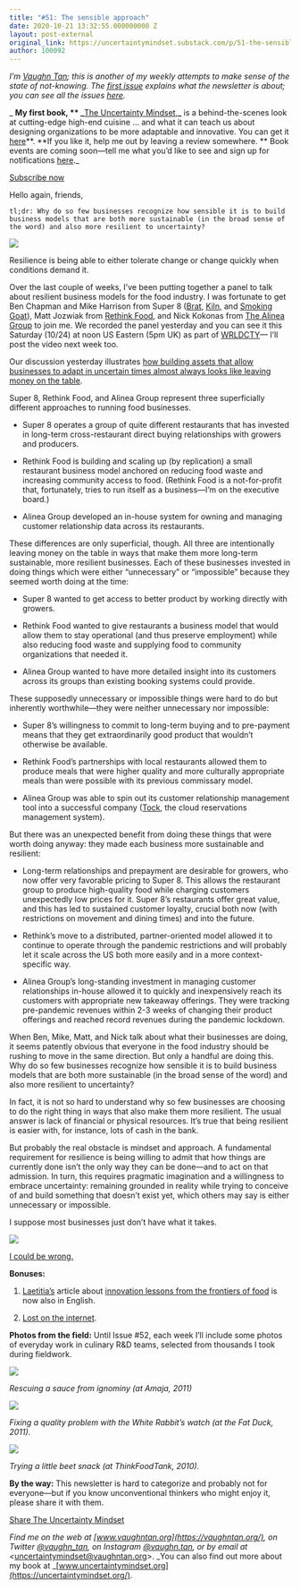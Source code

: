```yaml
---
title: "#51: The sensible approach"
date: 2020-10-21 13:32:55.000000000 Z
layout: post-external
original_link: https://uncertaintymindset.substack.com/p/51-the-sensible-approach
author: 100092
---
```


_I’m [Vaughn Tan](https://vaughntan.org/); this is another of my weekly attempts to make sense of the state of not-knowing. The [first issue](https://uncertaintymindset.substack.com/p/the-uncertainty-mindset) explains what the newsletter is about; you can see all the issues [here](https://uncertaintymindset.substack.com/)._

_ **My first book, ** _**[The Uncertainty Mindset](https://uncertaintymindset.org/),**_** is a behind-the-scenes look at cutting-edge high-end cuisine … and what it can teach us about designing organizations to be more adaptable and innovative. You can get it [here](https://uncertaintymindset.org/resources.html#buy)**.  **If you like it, help me out by leaving a review somewhere. ** Book events are coming soon—tell me what you’d like to see and sign up for notifications [here](https://forms.gle/LDs9ekaQxoRnLn5V6)._

[Subscribe now](https://uncertaintymindset.substack.com/subscribe?)

Hello again, friends,

```
tl;dr: Why do so few businesses recognize how sensible it is to build business models that are both more sustainable (in the broad sense of the word) and also more resilient to uncertainty?
```
[![](https://substackcdn.com/image/fetch/w_1456,c_limit,f_auto,q_auto:good,fl_progressive:steep/https%3A%2F%2Fbucketeer-e05bbc84-baa3-437e-9518-adb32be77984.s3.amazonaws.com%2Fpublic%2Fimages%2F27766c94-da3f-42ef-9e6c-a9ee702afd2a_1269x1153.png)](https://substackcdn.com/image/fetch/f_auto,q_auto:good,fl_progressive:steep/https%3A%2F%2Fbucketeer-e05bbc84-baa3-437e-9518-adb32be77984.s3.amazonaws.com%2Fpublic%2Fimages%2F27766c94-da3f-42ef-9e6c-a9ee702afd2a_1269x1153.png)

Resilience is being able to either tolerate change or change quickly when conditions demand it.

Over the last couple of weeks, I’ve been putting together a panel to talk about resilient business models for the food industry. I was fortunate to get Ben Chapman and Mike Harrison from Super 8 ([Brat](https://www.bratrestaurant.com/), [Kiln](https://www.kilnsoho.com/), and [Smoking Goat](https://www.smokinggoatbar.com/)), Matt Jozwiak from [Rethink Food](https://www.rethinkfood.org/), and Nick Kokonas from [The Alinea Group](https://www.thealineagroup.com/) to join me. We recorded the panel yesterday and you can see it this Saturday (10/24) at noon US Eastern (5pm UK) as part of [WRLDCTY](https://www.wrldcty.com/agenda/)— I’ll post the video next week too.

Our discussion yesterday illustrates [how building assets that allow businesses to adapt in uncertain times almost always looks like leaving money on the table](https://uncertaintymindset.substack.com/p/50-leaving-money-on-the-table).

Super 8, Rethink Food, and Alinea Group represent three superficially different approaches to running food businesses.

- Super 8 operates a group of quite different restaurants that has invested in long-term cross-restaurant direct buying relationships with growers and producers.

- Rethink Food is building and scaling up (by replication) a small restaurant business model anchored on reducing food waste and increasing community access to food. (Rethink Food is a not-for-profit that, fortunately, tries to run itself as a business—I’m on the executive board.)

- Alinea Group developed an in-house system for owning and managing customer relationship data across its restaurants.

These differences are only superficial, though. All three are intentionally leaving money on the table in ways that make them more long-term sustainable, more resilient businesses. Each of these businesses invested in doing things which were either “unnecessary” or “impossible” because they seemed worth doing at the time:

- Super 8 wanted to get access to better product by working directly with growers. 

- Rethink Food wanted to give restaurants a business model that would allow them to stay operational (and thus preserve employment) while also reducing food waste and supplying food to community organizations that needed it. 

- Alinea Group wanted to have more detailed insight into its customers across its groups than existing booking systems could provide. 

These supposedly unnecessary or impossible things were hard to do but inherently worthwhile—they were neither unnecessary nor impossible:

- Super 8’s willingness to commit to long-term buying and to pre-payment means that they get extraordinarily good product that wouldn’t otherwise be available. 

- Rethink Food’s partnerships with local restaurants allowed them to produce meals that were higher quality and more culturally appropriate meals than were possible with its previous commissary model. 

- Alinea Group was able to spin out its customer relationship management tool into a successful company ([Tock](https://www.tockhq.com/), the cloud reservations management system).

But there was an unexpected benefit from doing these things that were worth doing anyway: they made each business more sustainable and resilient:

- Long-term relationships and prepayment are desirable for growers, who now offer very favorable pricing to Super 8. This allows the restaurant group to produce high-quality food while charging customers unexpectedly low prices for it. Super 8’s restaurants offer great value, and this has led to sustained customer loyalty, crucial both now (with restrictions on movement and dining times) and into the future. 

- Rethink’s move to a distributed, partner-oriented model allowed it to continue to operate through the pandemic restrictions and will probably let it scale across the US both more easily and in a more context-specific way. 

- Alinea Group’s long-standing investment in managing customer relationships in-house allowed it to quickly and inexpensively reach its customers with appropriate new takeaway offerings. They were tracking pre-pandemic revenues within 2-3 weeks of changing their product offerings and reached record revenues during the pandemic lockdown.

When Ben, Mike, Matt, and Nick talk about what their businesses are doing, it seems patently obvious that everyone in the food industry should be rushing to move in the same direction. But only a handful are doing this. Why do so few businesses recognize how sensible it is to build business models that are both more sustainable (in the broad sense of the word) and also more resilient to uncertainty?

In fact, it is not so hard to understand why so few businesses are choosing to do the right thing in ways that also make them more resilient. The usual answer is lack of financial or physical resources. It’s true that being resilient is easier with, for instance, lots of cash in the bank.

But probably the real obstacle is mindset and approach. A fundamental requirement for resilience is being willing to admit that how things are currently done isn’t the only way they can be done—and to act on that admission. In turn, this requires pragmatic imagination and a willingness to embrace uncertainty: remaining grounded in reality while trying to conceive of and build something that doesn’t exist yet, which others may say is either unnecessary or impossible.

I suppose most businesses just don’t have what it takes.

[![](https://substackcdn.com/image/fetch/w_1456,c_limit,f_auto,q_auto:good,fl_progressive:steep/https%3A%2F%2Fbucketeer-e05bbc84-baa3-437e-9518-adb32be77984.s3.amazonaws.com%2Fpublic%2Fimages%2F3436fdac-81b4-4720-8364-7c9f278c2589_937x1249.jpeg)](https://substackcdn.com/image/fetch/f_auto,q_auto:good,fl_progressive:steep/https%3A%2F%2Fbucketeer-e05bbc84-baa3-437e-9518-adb32be77984.s3.amazonaws.com%2Fpublic%2Fimages%2F3436fdac-81b4-4720-8364-7c9f278c2589_937x1249.jpeg)

[I could be wrong.](https://music.youtube.com/watch?v=a_XgQhMPeEQ&list=PLXy4K0Fov3l4nLLyoevBPaj3zlUfjF_J-)

**Bonuses:**

1. [Laetitia’s](https://twitter.com/Vitolae) article about [innovation lessons from the frontiers of food](https://www.welcometothejungle.com/en/articles/innovation-chef-learn) is now also in English.

2. [Lost on the internet](http://perdu.com/).

**Photos from the field:**  Until Issue #52, each week I’ll include some photos of everyday work in culinary R&D teams, selected from thousands I took during fieldwork.

[![](https://substackcdn.com/image/fetch/w_1456,c_limit,f_auto,q_auto:good,fl_progressive:steep/https%3A%2F%2Fbucketeer-e05bbc84-baa3-437e-9518-adb32be77984.s3.amazonaws.com%2Fpublic%2Fimages%2Fc18a7b74-542a-43b2-a649-ed275eee46d2_937x1249.jpeg)](https://substackcdn.com/image/fetch/f_auto,q_auto:good,fl_progressive:steep/https%3A%2F%2Fbucketeer-e05bbc84-baa3-437e-9518-adb32be77984.s3.amazonaws.com%2Fpublic%2Fimages%2Fc18a7b74-542a-43b2-a649-ed275eee46d2_937x1249.jpeg)

_Rescuing a sauce from ignominy (at Amaja, 2011)_

[![](https://substackcdn.com/image/fetch/w_1456,c_limit,f_auto,q_auto:good,fl_progressive:steep/https%3A%2F%2Fbucketeer-e05bbc84-baa3-437e-9518-adb32be77984.s3.amazonaws.com%2Fpublic%2Fimages%2F98d6ee98-7184-4de0-a9eb-024d431616ba_920x1227.jpeg)](https://substackcdn.com/image/fetch/f_auto,q_auto:good,fl_progressive:steep/https%3A%2F%2Fbucketeer-e05bbc84-baa3-437e-9518-adb32be77984.s3.amazonaws.com%2Fpublic%2Fimages%2F98d6ee98-7184-4de0-a9eb-024d431616ba_920x1227.jpeg)

_Fixing a quality problem with the White Rabbit’s watch (at the Fat Duck, 2011)._

[![](https://substackcdn.com/image/fetch/w_1456,c_limit,f_auto,q_auto:good,fl_progressive:steep/https%3A%2F%2Fbucketeer-e05bbc84-baa3-437e-9518-adb32be77984.s3.amazonaws.com%2Fpublic%2Fimages%2Fd3112bba-abb4-45a2-8ce7-e2419aeb4e46_920x1227.jpeg)](https://substackcdn.com/image/fetch/f_auto,q_auto:good,fl_progressive:steep/https%3A%2F%2Fbucketeer-e05bbc84-baa3-437e-9518-adb32be77984.s3.amazonaws.com%2Fpublic%2Fimages%2Fd3112bba-abb4-45a2-8ce7-e2419aeb4e46_920x1227.jpeg)

_Trying a little beet snack (at ThinkFoodTank, 2010)._

**By the way:**  This newsletter is hard to categorize and probably not for everyone—but if you know unconventional thinkers who might enjoy it, please share it with them.

[Share The Uncertainty Mindset](https://uncertaintymindset.substack.com/?utm_source=substack&utm_medium=email&utm_content=share&action=share)

_Find me on the web at _[www.vaughntan.org](https://vaughntan.org/)_, on Twitter _[@vaughn\_tan](https://twitter.com/vaughn_tan)_, on Instagram _[@vaughn.tan](https://www.instagram.com/vaughn.tan/)_, or by email at \<_[uncertaintymindset@vaughntan.org](mailto:uncertaintymindset@vaughntan.org)\>. _You can also find out more about my book at _[www.uncertaintymindset.org](https://uncertaintymindset.org/).

